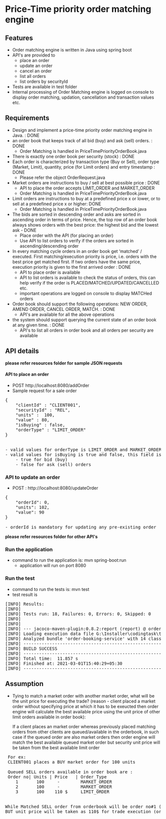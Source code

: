 # Price-Time priority order matching engine

## Features
- Order matching engine is written in Java using spring boot
- API's are provided to 
    - place an order
    - update an order
    - cancel an order
    - list all orders
    - list orders by securityId
- Tests are available in test folder
- Internal processing of Order Matching engine is logged on console to display order matching, updation, cancellation and transaction values etc.

## Requirements
* Design and implement a price-time priority order matching engine in Java. : DONE
* an order book that keeps track of all bid (buy) and ask (sell) orders. : DONE
    - Order Matching is handled in PriceTimePriorityOrderBook.java
* There is exactly one order book per security (stock) : DONE
* Each order is characterized by transaction type (Buy or Sell),
 order type (Market, Limit), quantity, price (for Limit orders) and entry timestamp : DONE
    - Please refer the object OrderRequest.java
* Market orders are instructions to buy / sell at best possible price : DONE
    - API to place the order accepts LIMIT_ORDER and MARKET_ORDER
    - Order Matching is handled in PriceTimePriorityOrderBook.java
* Limit orders are instructions to buy at a predefined price x or lower, or to sell at a predefined price x or higher: DONE
    - Order Matching is handled in PriceTimePriorityOrderBook.java
* The bids are sorted in descending order and asks are sorted in ascending order in terms of price.
 Hence, the top row of an order book always shows orders with the best price: the highest bid and the lowest ask - DONE
    - Place order with the API (for placing an order)
    - Use API to list orders to verify if the orders are sorted in ascending/descending order
* In every matching cycle orders in an order book get ‘matched’ / executed. 
First matching/execution priority is price, i.e. orders with the best price get matched first. 
If two orders have the same price, execution priority is given to the first arrived order  : DONE
    - API to place order is available
    - API to list orders is available to check the status of orders, this can help verify if the order is PLACED/MATCHED/UPDATED/CANCELLED etc.
    - important operations are logged on console to display MATCHed orders
* Order book should support the following operations: NEW ORDER, AMEND ORDER, CANCEL ORDER, MATCH. : DONE
    - API's are available for all the above operations
* the system should support querying the current state of an order book at any given time. : DONE
    - API's to list all orders in order book and all orders per security are available 
  

## API details
**please refer resources folder for sample JSON requests**

#### API to place an order
- POST http://localhost:8080/addOrder
- Sample request for a sale order
<pre>
{
	"clientId" : "CLIENT001",
	"securityId" : "REL",
	"units" :  100,
	"value" : 80,
	"isBuying" : false,
	"orderType" : "LIMIT_ORDER"
}


- valid values for orderType is LIMIT_ORDER and MARKET_ORDER
- valid values for isBuying is true and false, this field is for specifying bid (buy) and ask (sell) orders
    - true for bid (buy)
    - false for ask (sell) orders 
</pre>

### API to update an order
- POST : http://localhost:8080/updateOrder
<pre>
{
	"orderId": 0,
	"units": 102,
	"value": 90
}

- orderId is mandatory for updating any pre-existing order
</pre> 
**please refer resources folder for other API's**


### Run the application
- command to run the application is: mvn spring-boot:run 
    - application will run on port 8080

### Run the test
- command to run the tests is: mvn test
- test result is
<pre>
[INFO] Results:
[INFO]
[INFO] Tests run: 18, Failures: 0, Errors: 0, Skipped: 0
[INFO]
[INFO]
[INFO] --- jacoco-maven-plugin:0.8.2:report (report) @ order-booking-service ---
[INFO] Loading execution data file G:\Installer\codingtask\target\jacoco.exec
[INFO] Analyzed bundle 'order-booking-service' with 14 classes
[INFO] ------------------------------------------------------------------------
[INFO] BUILD SUCCESS
[INFO] ------------------------------------------------------------------------
[INFO] Total time:  11.857 s
[INFO] Finished at: 2021-03-01T15:40:29+05:30
[INFO] ------------------------------------------------------------------------
</pre>

## Assumption
- Tying to match a market order with another market order, what will be the unit price for executing the trade?
(reason - client placed a market order without specifying price at which it has to be exeucted
then order engine will calculate the best available price using the unit price of other limit orders 
available in order book): 
 
  If a client places an market order whereas previously placed matching orders from other clients
 are queued/available in the orderbook, in such case if the queued order are also market orders 
 then order engine will match the best available queued market order but security unit price will be
 taken from the best available limit order
 <pre>
 For ex: 
 CLIENT001 places a BUY market order for 100 units
 
 Queued SELL orders available in order book are :
 Order no| Units | Price   | Order_Type
    1       100     -        MARKET_ORDER
    2       100     -        MARKET_ORDER
    3       100    110 $     LIMIT_ORDER 

    
While Matched SELL order from orderbook will be order no#1 (because it is on the top)
BUT unit price will be taken as 110$ for trade execution (order#3)    
</pre>